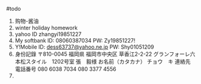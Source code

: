 #todo
1. 购物-酱油
2. winter holiday homework
3. yahoo ID zhangyi19851227
4. My softbank
    ID: 08060387034
    PW: Zy19851227!
5. Y!Mobile
    ID: dess63737@yahoo.ne.jp
    PW: Shy01051209
6. 身份記錄
    〒810-0045
    福岡県 福岡市中央区 草香江2-2-22
    グランフォーレ六本松スタイル　1202号室
    張　毅様
    お名前（カタカナ）
    チョウ　キ
    連絡先電話番号
    080 6038 7034
    080 3377 4556
7. 
